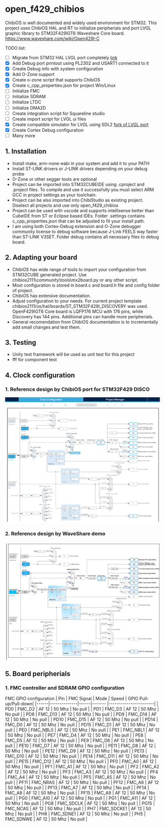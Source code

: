 # open_f429_chibios
ChibiOS is well documented and widely used environment for STM32.
This project uses ChibiOS HAL and RT to initialize peripherials and port LVGL graphic library to STM32F429IGT6 Waveshare Core board.
https://www.waveshare.com/wiki/Open429I-C

TODO list:
- [ ] Migrate from STM32 HAL LVGL port completely [link](https://github.com/Yuribadz/f429_lvgl)
- [x] Add Debug port printout using PL2302 and USART1 connected to it
- [x] Create Debug info with system configuration
- [x] Add O-Zone support
- [x] Create o-zone script that supports ChibiOS
- [x] Create c_cpp_properties.json for project Win/Linux
- [ ] Initialize FMC
- [ ] Initialize SDRAM
- [ ] Initialize LTDC
- [ ] Initialize DMA2D
- [ ] Create integration script for Squareline studio
- [ ] Create import script for LVGL ui files
- [x] Create compatible simulator for LVGL using SDL2 [fork of LVGL port](https://github.com/Yuribadz/lv_port_cmake)
- [x] Create Cortex Debug configuration
- [ ] Many more

## 1. Installation
  - Install make, arm-none-eabi in your system and add it to your PATH
  - Install ST-LINK drivers or J-LINK drivers depending on your debug probe
  - O-Zone or other segger tools are optional
  - Project can be imported into STM32CUBEIDE using .cproject and .project files. To compile and use it successfully you must select ARM GCC in project settings as your toolchain.
  - Project can be also imported into ChibiStudio as existing project. Diselect all projects and use only open_f429_chibios
  - Project can be used with vscode and supports intellisense better than CubeIDE from ST or Eclipse based IDEs. Folder .settings contains c_cpp_properties.json that can be adjusted to fit your install path.
  - I am using both Cortex-Debug extension and O-Zone debugger community license to debug software because J-Link FEELS way faster than ST-LINK V3SET. Folder debug contains all necessary files to debug board.

## 2. Adapting your board
- ChibiOS has wide range of tools to import your configuration from STM32CUBE generated project. Use chibios2111\community\tools\mx2board.py or any other script.
- Most configuration is stored in board.c and board.h file and config folder of project.
- ChibiOS has extensive documentation.
- Adjust configuration to your needs. For current project template chibios2111/os/hal/boards/ST_STM32F429I_DISCOVERY was used. OpenF429IGT6 Core board is LQFP176 MCU with 176 pins, while Discovery has 144 pins. Additional pins can handle more peripherials.
- General recomendation from ChibiOS documentation is to incrementally add small changes and test them.

## 3. Testing
- Unity test framework will be used as unit test for this project
- fff for component test

## 4. Clock configuration
### 1. Reference design by ChibiOS port for STM32F429 DISCO
![Discovery F429 Chibios](doc/img/clock_cfg.jpg)

### 2. Reference design by WaveShare demo
![Alt text](doc/img/waveshare_config.PNG)

## 5. Board peripherials
### 1. FMC controller and SDRAM GPIO configuration

FMC GPIO configuration
| Pin  | FMC Signal   | Mode | Speed  | GPIO Pull-up/Pull-down|
|------|--------------|------|------- |-----------------------|
| PD0  | FMC_D2       | AF 12   | 50 Mhz | No pull               |
| PD1  | FMC_D3       | AF 12   | 50 Mhz | No pull               |
| PD8  | FMC_D13      | AF 12   | 50 Mhz | No pull               |
| PD9  | FMC_D14      | AF 12   | 50 Mhz | No pull               |
| PD10 | FMC_D15      | AF 12   | 50 Mhz | No pull               |
| PD14 | FMC_D0       | AF 12   | 50 Mhz | No pull               |
| PD15 | FMC_D1       | AF 12   | 50 Mhz | No pull               |
| PE0  | FMC_NBL0     | AF 12   | 50 Mhz | No pull               |
| PE1  | FMC_NBL1     | AF 12   | 50 Mhz | No pull               |
| PE7  | FMC_D4       | AF 12   | 50 Mhz | No pull               |
| PE8  | FMC_D5       | AF 12   | 50 Mhz | No pull               |
| PE9  | FMC_D6       | AF 12   | 50 Mhz | No pull               |
| PE10 | FMC_D7       | AF 12   | 50 Mhz | No pull               |
| PE11 | FMC_D8       | AF 12   | 50 Mhz | No pull               |
| PE12 | FMC_D9       | AF 12   | 50 Mhz | No pull               |
| PE13 | FMC_D10      | AF 12   | 50 Mhz | No pull               |
| PE14 | FMC_D11      | AF 12   | 50 Mhz | No pull               |
| PE15 | FMC_D12      | AF 12   | 50 Mhz | No pull               |
| PF0  | FMC_A0       | AF 12   | 50 Mhz | No pull               |
| PF1  | FMC_A1       | AF 12   | 50 Mhz | No pull               |
| PF2  | FMC_A2       | AF 12   | 50 Mhz | No pull               |
| PF3  | FMC_A3       | AF 12   | 50 Mhz | No pull               |
| PF4  | FMC_A4       | AF 12   | 50 Mhz | No pull               |
| PF5  | FMC_A5       | AF 12   | 50 Mhz | No pull               |
| PF11 | FMC_NRAS     | AF 12   | 50 Mhz | No pull               |
| PF12 | FMC_A6       | AF 12   | 50 Mhz | No pull               |
| PF13 | FMC_A7       | AF 12   | 50 Mhz | No pull               |
| PF14 | FMC_A8       | AF 12   | 50 Mhz | No pull               |
| PF15 | FMC_A9       | AF 12   | 50 Mhz | No pull               |
| PG0  | FMC_A10      | AF 12   | 50 Mhz | No pull               |
| PG1  | FMC_A11      | AF 12   | 50 Mhz | No pull               |
| PG8  | FMC_SDCLK    | AF 12   | 50 Mhz | No pull               |
| PG15 | FMC_NCAS     | AF 12   | 50 Mhz | No pull               |
| PH7  | FMC_SDCKE1   | AF 12   | 50 Mhz | No pull               |
| PH6  | FMC_SDNE1    | AF 12   | 50 Mhz | No pull               |
| PH5  | FMC_SDNWE    | AF 12   | 50 Mhz | No pull               |
